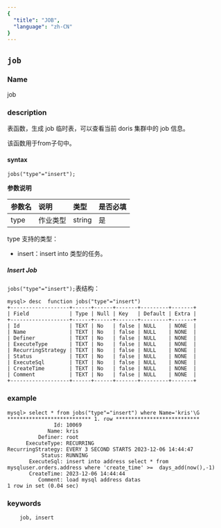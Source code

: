 ```yaml
---
{
  "title": "JOB",
  "language": "zh-CN"
}
---
```


<!--
Licensed to the Apache Software Foundation (ASF) under one
or more contributor license agreements.  See the NOTICE file
distributed with this work for additional information
regarding copyright ownership.  The ASF licenses this file
to you under the Apache License, Version 2.0 (the
"License"); you may not use this file except in compliance
with the License.  You may obtain a copy of the License at

  http://www.apache.org/licenses/LICENSE-2.0

Unless required by applicable law or agreed to in writing,
software distributed under the License is distributed on an
"AS IS" BASIS, WITHOUT WARRANTIES OR CONDITIONS OF ANY
KIND, either express or implied.  See the License for the
specific language governing permissions and limitations
under the License.
-->

## `job`

### Name

<version since="dev">

job

</version>

### description

表函数，生成 job 临时表，可以查看当前 doris 集群中的 job 信息。

该函数用于from子句中。

#### syntax

`jobs("type"="insert");`

**参数说明**

| 参数名  | 说明   | 类型     | 是否必填 |
|:-----|:-----|:-------|:-----|
| type | 作业类型 | string | 是    |

type 支持的类型：

- insert：insert into 类型的任务。

##### Insert Job

`jobs("type"="insert");`表结构：

```
mysql> desc  function jobs("type"="insert")
+-------------------+------+------+-------+---------+-------+
| Field             | Type | Null | Key   | Default | Extra |
+-------------------+------+------+-------+---------+-------+
| Id                | TEXT | No   | false | NULL    | NONE  |
| Name              | TEXT | No   | false | NULL    | NONE  |
| Definer           | TEXT | No   | false | NULL    | NONE  |
| ExecuteType       | TEXT | No   | false | NULL    | NONE  |
| RecurringStrategy | TEXT | No   | false | NULL    | NONE  |
| Status            | TEXT | No   | false | NULL    | NONE  |
| ExecuteSql        | TEXT | No   | false | NULL    | NONE  |
| CreateTime        | TEXT | No   | false | NULL    | NONE  |
| Comment           | TEXT | No   | false | NULL    | NONE  |
+-------------------+------+------+-------+---------+-------+
```

### example

```
mysql> select * from jobs("type"="insert") where Name='kris'\G
*************************** 1. row ***************************
               Id: 10069
             Name: kris
          Definer: root
      ExecuteType: RECURRING
RecurringStrategy: EVERY 3 SECOND STARTS 2023-12-06 14:44:47
           Status: RUNNING
       ExecuteSql: insert into address select * from mysqluser.orders.address where 'create_time' >=  days_add(now(),-1)
       CreateTime: 2023-12-06 14:44:44
          Comment: load mysql address datas
1 row in set (0.04 sec)
```

### keywords

        job, insert